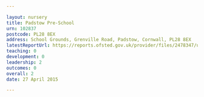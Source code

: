 ```yaml
---

layout: nursery
title: Padstow Pre-School
urn: 102837
postcode: PL28 8EX
address: School Grounds, Grenville Road, Padstow, Cornwall, PL28 8EX
latestReportUrl: https://reports.ofsted.gov.uk/provider/files/2478347/urn/102837.pdf
teaching: 0
development: 0
leadership: 2
outcomes: 0
overall: 2
date: 27 April 2015

---
```

